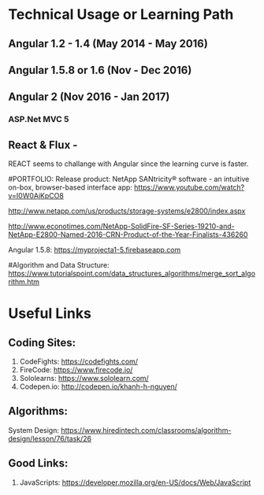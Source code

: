 # Technical Usage or Learning Path
## Angular 1.2 - 1.4 (May 2014 - May 2016)
## Angular 1.5.8 or 1.6 (Nov - Dec 2016)
## Angular 2 (Nov 2016 - Jan 2017)
### ASP.Net MVC 5
## React & Flux - 
 REACT seems to challange with Angular since the learning curve is faster.
 
#PORTFOLIO:
Release product:
 NetApp SANtricity® software - an intuitive on-box, browser-based interface app:
  https://www.youtube.com/watch?v=I0W0AjKpCO8
  
  http://www.netapp.com/us/products/storage-systems/e2800/index.aspx
  
  http://www.econotimes.com/NetApp-SolidFire-SF-Series-19210-and-NetApp-E2800-Named-2016-CRN-Product-of-the-Year-Finalists-436260

Angular 1.5.8: https://myprojecta1-5.firebaseapp.com



#Algorithm and Data Structure:
https://www.tutorialspoint.com/data_structures_algorithms/merge_sort_algorithm.htm


# Useful Links

## Coding Sites:
 1. CodeFights: https://codefights.com/
 2. FireCode: https://www.firecode.io/
 3. Sololearns: https://www.sololearn.com/
 4. Codepen.io: http://codepen.io/khanh-h-nguyen/
 
## Algorithms: 
 System Design: https://www.hiredintech.com/classrooms/algorithm-design/lesson/76/task/26
 
## Good Links:
 1. JavaScripts: https://developer.mozilla.org/en-US/docs/Web/JavaScript
